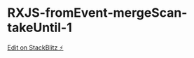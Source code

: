 # RXJS-fromEvent-mergeScan-takeUntil-1

[Edit on StackBlitz ⚡️](https://stackblitz.com/edit/typescript-zhfjxy)